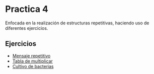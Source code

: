 # Practica 4
Enfocada en la realización de estructuras repetitivas, haciendo uso de diferentes ejercicios.

## Ejercicios
- [Mensaje repetitivo](https://drive.google.com/file/d/1JcGDZSCLdyEVHFJDe3RD9QVT00BiZgUE/view)
- [Tabla de multiplicar](https://drive.google.com/file/d/1Qa1wCK7-PuSpt9XrDObp-_UoZ9bTwNWC/view)
- [Cultivo de bacterias](https://drive.google.com/file/d/1EwfpZ-wouanyTw_SqJBulDZizsYkD47D/view)



